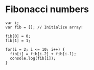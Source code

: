 # Fibonacci numbers

```
var i;
var fib = []; // Initialize array!

fib[0] = 0;
fib[1] = 1;

for(i = 2; i <= 10; i++) {
  fib[i] = fib[i-2] + fib[i-1];
  console.log(fib[i]);
}
```
